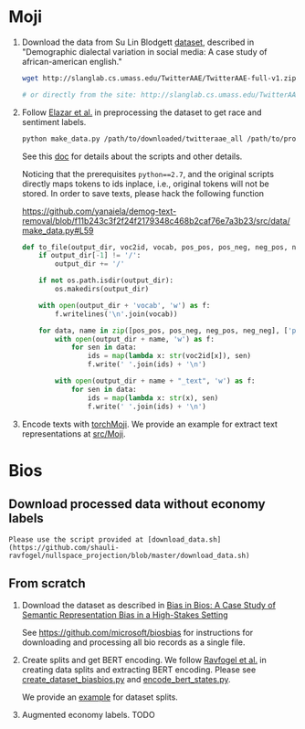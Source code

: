 # Moji
1. Download the data from Su Lin Blodgett [dataset](https://sites.google.com/site/sulinblodgett/), described in "Demographic dialectal variation in social media: A case study of african-american english." 

    ```bash
    wget http://slanglab.cs.umass.edu/TwitterAAE/TwitterAAE-full-v1.zip

    # or directly from the site: http://slanglab.cs.umass.edu/TwitterAAE/
    ```

2. Follow [Elazar et al.](https://github.com/yanaiela/demog-text-removal) in preprocessing the dataset to get race and sentiment labels.

    ```sh
    python make_data.py /path/to/downloaded/twitteraae_all /path/to/project/data/processed/sentiment_race sentiment race
    ```

    See this [doc](https://github.com/yanaiela/demog-text-removal/edit/master/src/data/README.md) for details about the scripts and other details.

    Noticing that the prerequisites `python==2.7`, and the original scripts directly maps tokens to ids inplace, i.e., original tokens will not be stored. In order to save texts, please hack the following function 
    
    https://github.com/yanaiela/demog-text-removal/blob/f11b243c3f2f24f2179348c468b2caf76e7a3b23/src/data/make_data.py#L59

    ```python
    def to_file(output_dir, voc2id, vocab, pos_pos, pos_neg, neg_pos, neg_neg):
        if output_dir[-1] != '/':
            output_dir += '/'

        if not os.path.isdir(output_dir):
            os.makedirs(output_dir)

        with open(output_dir + 'vocab', 'w') as f:
            f.writelines('\n'.join(vocab))

        for data, name in zip([pos_pos, pos_neg, neg_pos, neg_neg], ['pos_pos', 'pos_neg', 'neg_pos', 'neg_neg']):
            with open(output_dir + name, 'w') as f:
                for sen in data:
                    ids = map(lambda x: str(voc2id[x]), sen)
                    f.write(' '.join(ids) + '\n')

            with open(output_dir + name + "_text", 'w') as f:
                for sen in data:
                    ids = map(lambda x: str(x), sen)
                    f.write(' '.join(ids) + '\n')
    ```

3. Encode texts with [torchMoji](https://github.com/huggingface/torchMoji). We provide an example for extract text representations at [src/Moji](https://github.com/HanXudong/Fair_NLP_Classification/blob/main/data/src/Moji/encode_text.ipynb).


# Bios

## Download processed data without economy labels
    Please use the script provided at [download_data.sh](https://github.com/shauli-ravfogel/nullspace_projection/blob/master/download_data.sh)

## From scratch

1. Download the dataset as described in [Bias in Bios: A Case Study of Semantic Representation Bias in a High-Stakes Setting
](https://arxiv.org/abs/1901.09451)

    See https://github.com/microsoft/biosbias for instructions for downloading and processing all bio records as a single file.

2. Create splits and get BERT encoding.
   We follow [Ravfogel et al.](https://github.com/shauli-ravfogel/nullspace_projection) in creating data splits and extracting BERT encoding.
   Please see [create_dataset_biasbios.py](https://github.com/shauli-ravfogel/nullspace_projection/blob/master/src/data/create_dataset_biasbios.py) and  [encode_bert_states.py](https://github.com/shauli-ravfogel/nullspace_projection/blob/master/src/data/encode_bert_states.py).
   
   We provide an [example](https://github.com/HanXudong/Fair_NLP_Classification/blob/main/data/src/Bios/create_bios_datasets.ipynb) for dataset splits.

3. Augmented economy labels.
   TODO